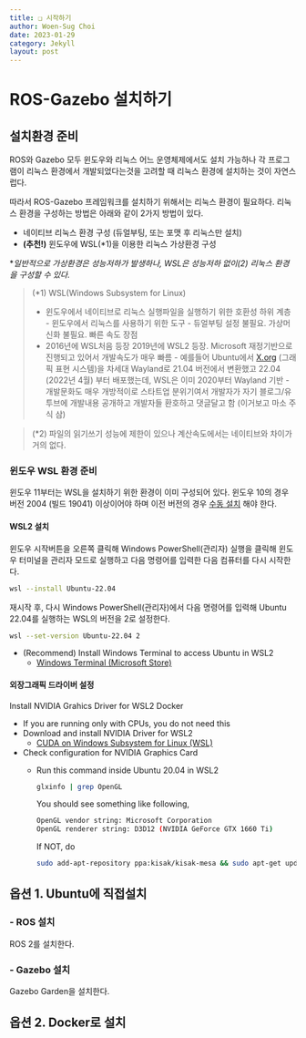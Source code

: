 ```yaml
---
title: ❑ 시작하기
author: Woen-Sug Choi
date: 2023-01-29
category: Jekyll
layout: post
---
```


# **ROS-Gazebo 설치하기**

## 설치환경 준비
ROS와 Gazebo 모두 윈도우와 리눅스 어느 운영체제에서도 설치 가능하나 각 프로그램이 리눅스 환경에서 개발되었다는것을 고려할 때 리눅스 환경에 설치하는 것이 자연스럽다. 

따라서 ROS-Gazebo 프레임워크를 설치하기 위해서는 리눅스 환경이 필요하다. 리눅스 환경을 구성하는 방법은 아래와 같이 2가지 방법이 있다.
- 네이티브 리눅스 환경 구성 (듀얼부팅, 또는 포맷 후 리눅스만 설치)
- **(추천!)** 윈도우에 WSL(*1)을 이용한 리눅스 가상환경 구성

**일반적으로 가상환경은 성능저하가 발생하나, WSL은 성능저하 없이(*2) 리눅스 환경을 구성할 수 있다.**

> (*1) WSL(Windows Subsystem for Linux)
> - 윈도우에서 네이티브로 리눅스 실행파일을 실행하기 위한 호환성 하위 계층
      - 윈도우에서 리눅스를 사용하기 위한 도구
      - 듀얼부팅 설정 불필요. 가상머신화 불필요. 빠른 속도 장점
> - 2016년에 WSL처음 등장 2019년에 WSL2 등장. Microsoft 재정기반으로 진행되고 있어서 개발속도가 매우 빠름
      - 예를들어 Ubuntu에서 [X.org](http://X.org) (그래픽 표현 시스템)을 차세대 Wayland로 21.04 버전에서 변환했고 22.04 (2022년 4월) 부터 배포했는데, WSL은 이미 2020부터 Wayland 기반
      - 개발문화도 매우 개방적이로 스타트업 분위기여서 개발자가 자기 블로그/유투브에 개발내용 공개하고 개발자들 환호하고 댓글달고 함 (이거보고 마소 주식 삼)

> (*2) 파일의 읽기쓰기 성능에 제한이 있으나 계산속도에서는 네이티브와 차이가 거의 없다.

### 윈도우 WSL 환경 준비
윈도우 11부터는 WSL을 설치하기 위한 환경이 이미 구성되어 있다. 윈도우 10의 경우 버전 2004 (빌드 19041) 이상이어야 하며 이전 버전의 경우 [수동 설치](https://learn.microsoft.com/ko-kr/windows/wsl/install-manual) 해야 한다.

#### WSL2 설치

윈도우 시작버튼을 오른쪽 클릭해 Windows PowerShell(관리자) 실행을 클릭해 윈도우 터미널을 관리자 모드로 실행하고 다음 명령어를 입력한 다음 컴퓨터를 다시 시작한다.

```bash
wsl --install Ubuntu-22.04
```

재시작 후, 다시 Windows PowerShell(관리자)에서 다음 명령어를 입력해 Ubuntu 22.04를 실행하는 WSL의 버전을 2로 설정한다.

```bash
wsl --set-version Ubuntu-22.04 2
```

* (Recommend) Install Windows Terminal to access Ubuntu in WSL2
    - [Windows Terminal (Microsoft Store)](https://www.microsoft.com/ko-kr/p/windows-terminal/9n0dx20hk701)


#### 외장그래픽 드라이버 설정

Install NVIDIA Grahics Driver for WSL2 Docker

  - If you are running only with CPUs, you do not need this
  - Download and install NVIDIA Driver for WSL2
      - [CUDA on Windows Subsystem for Linux (WSL)](https://developer.nvidia.com/cuda/tf_wsl)
  - Check configuration for NVIDIA Graphics Card
      - Run this command inside Ubuntu 20.04 in WSL2

        ```bash
        glxinfo | grep OpenGL
        ```

        You should see something like following,

        ```bash
        OpenGL vendor string: Microsoft Corporation
        OpenGL renderer string: D3D12 (NVIDIA GeForce GTX 1660 Ti)
        ```

        If NOT, do

        ```bash
        sudo add-apt-repository ppa:kisak/kisak-mesa && sudo apt-get update && sudo apt dist-upgrade
        ```


## 옵션 1. Ubuntu에 직접설치

### - ROS 설치
ROS 2를 설치한다.

### - Gazebo 설치
Gazebo Garden을 설치한다.

## 옵션 2. Docker로 설치


[1]: https://pages.github.com